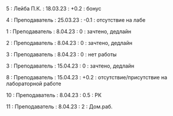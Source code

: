 5 : Лейба П.К. : 18.03.23 : +0.2 : бонус

4 : Преподаватель : 25.03.23 : -0.1 : отсутствие на лабе

1 : Преподаватель : 8.04.23 : 0 : зачтено, дедлайн

2 : Преподаватель : 8.04.23 : 0 : зачтено, дедлайн

3 : Преподаватель : 8.04.23 : 0 : нет работы

3 : Преподаватель : 15.04.23 : 0 : зачтено, дедлайн

8 : Преподаватель : 15.04.23 : +0.2 : отсутствие/присутствие на лабораторной работе

10 : Преподаватель : 8.04.23 : 0.5 : РК

11 : Преподаватель : 8.04.23 : 2 : Дом.раб.
